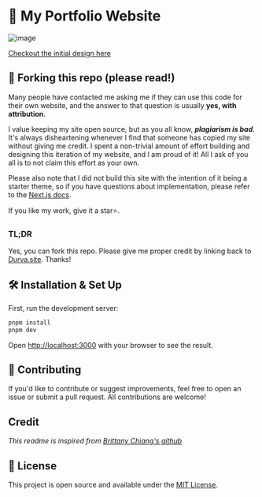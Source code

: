 # 🚀 My Portfolio Website

![image](https://github.com/user-attachments/assets/ade45c4b-b2cb-46cb-b8a6-31cad3bd0c5a)

[Checkout the initial design here](https://www.figma.com/design/56hODoGFDzZfZduBPfQeBg/New-Portfolio?node-id=18-1550&t=73vRMGTW0gspTSND-1)

## 🚨 Forking this repo (please read!)

Many people have contacted me asking me if they can use this code for their own website, and the answer to that question is usually **yes, with attribution**.

I value keeping my site open source, but as you all know, _**plagiarism is bad**_. It's always disheartening whenever I find that someone has copied my site without giving me credit. I spent a non-trivial amount of effort building and designing this iteration of my website, and I am proud of it! All I ask of you all is to not claim this effort as your own.

Please also note that I did not build this site with the intention of it being a starter theme, so if you have questions about implementation, please refer to the [Next.js docs](https://nextjs.org/docs).

If you like my work, give it a star⭐.

### TL;DR

Yes, you can fork this repo. Please give me proper credit by linking back to [Durva.site](https://Durva.site/). Thanks!

## 🛠 Installation & Set Up

First, run the development server:

```bash
pnpm install
pnpm dev
```

Open [http://localhost:3000](http://localhost:3000) with your browser to see the result.

## 🤝 Contributing

If you'd like to contribute or suggest improvements, feel free to open an issue or submit a pull request. All contributions are welcome!

## Credit

_This readme is inspired from [Brittany Chiang's github](https://github.com/bchiang7/v4)_

## 📄 License

This project is open source and available under the [MIT License](https://github.com/Durva/portfolio-2.0/blob/main/LICENSE).
